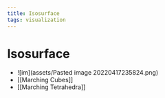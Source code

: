 ```yaml
---
title: Isosurface
tags: visualization
---
```


# Isosurface
- ![im](assets/Pasted image 20220417235824.png)
- [[Marching Cubes]]
- [[Marching Tetrahedra]]
















